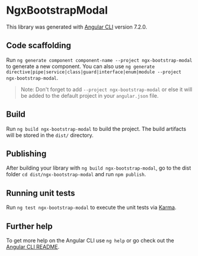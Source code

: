 # NgxBootstrapModal

This library was generated with [Angular CLI](https://github.com/angular/angular-cli) version 7.2.0.

## Code scaffolding

Run `ng generate component component-name --project ngx-bootstrap-modal` to generate a new component. You can also use `ng generate directive|pipe|service|class|guard|interface|enum|module --project ngx-bootstrap-modal`.
> Note: Don't forget to add `--project ngx-bootstrap-modal` or else it will be added to the default project in your `angular.json` file. 

## Build

Run `ng build ngx-bootstrap-modal` to build the project. The build artifacts will be stored in the `dist/` directory.

## Publishing

After building your library with `ng build ngx-bootstrap-modal`, go to the dist folder `cd dist/ngx-bootstrap-modal` and run `npm publish`.

## Running unit tests

Run `ng test ngx-bootstrap-modal` to execute the unit tests via [Karma](https://karma-runner.github.io).

## Further help

To get more help on the Angular CLI use `ng help` or go check out the [Angular CLI README](https://github.com/angular/angular-cli/blob/master/README.md).
